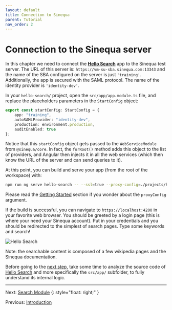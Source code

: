 ```yaml
---
layout: default
title: Connection to Sinequa
parent: Tutorial
nav_order: 2
---
```


# Connection to the Sinequa server

In this chapter we need to connect the [**Hello Search**]({{site.baseurl}}apps/1-hello-search.html) app to the Sinequa test server. The URL of this server is: `https://vm-su-sba.sinequa.com:13343` and the name of the SBA configured on the server is just `'training'`. Additionally, the app is secured with the SAML protocol. The name of the identity provider is `'identity-dev'`.

In your `hello-search/` project, open the `src/app/app.module.ts` file, and replace the placeholders parameters in the `StartConfig` object:

```ts
export const startConfig: StartConfig = {
    app: "training",
    autoSAMLProvider: "identity-dev",
    production: environment.production,
    auditEnabled: true
};
```

Notice that this `startConfig` object gets passed to the `WebServiceModule` from `@sinequa/core`. In fact, the `forRoot()` method adds this object to the list of providers, and Angular then injects it in all the web services (which then know the URL of the server and can send queries to it).

At this point, you can build and serve your app (from the root of the workspace) with:

```bash
npm run ng serve hello-search -- --ssl=true --proxy-config=./projects/hello-search/src/proxy.conf.json
```

Please read the [Getting Started]({{site.baseurl}}getting-started.html#develop-an-application) section if you wonder about the `proxyConfig` argument.

If the build is successful, you can navigate to `https://localhost:4200` in your favorite web browser. You should be greeted by a login page (this is where your need your Sinequa account). Put in your credentials and you should be redirected to the simplest of search pages. Type some keywords and search!

![Hello Search]({{site.baseurl}}assets/tutorial/hello-search.png)

Note: the searchable content is composed of a few wikipedia pages and the Sinequa documentation.

Before going to the [next step](search-module.html), take some time to analyze the source code of [Hello Search]({{site.baseurl}}apps/1-hello-search.html) and more specifically the `src/app/` subfolder, to fully understand its internal logic.

---

Next: [Search Module](search-module.html)
{: style="float: right;" }

Previous: [Introduction](intro.html)

